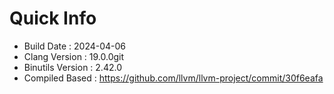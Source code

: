 # Quick Info
* Build Date : 2024-04-06
* Clang Version : 19.0.0git
* Binutils Version : 2.42.0
* Compiled Based : https://github.com/llvm/llvm-project/commit/30f6eafa

